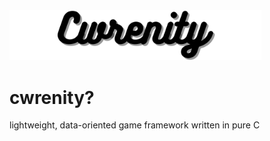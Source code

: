 <img src="resources/banner.png" alt="cwrenity logo" width="80%" height="80%">

# cwrenity?
lightweight, data-oriented game framework written in pure C
